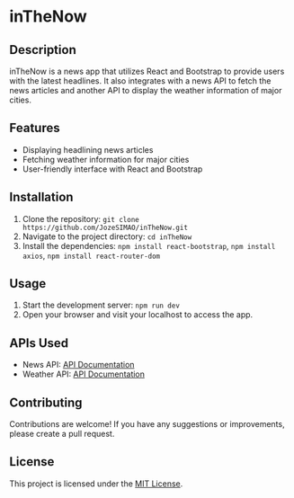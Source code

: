 # inTheNow

## Description
inTheNow is a news app that utilizes React and Bootstrap to provide users with the latest headlines. It also integrates with a news API to fetch the news articles and another API to display the weather information of major cities.

## Features
- Displaying headlining news articles
- Fetching weather information for major cities
- User-friendly interface with React and Bootstrap

## Installation
1. Clone the repository: `git clone https://github.com/JozeSIMAO/inTheNow.git`
2. Navigate to the project directory: `cd inTheNow`
3. Install the dependencies: `npm install react-bootstrap`, `npm install axios`, `npm install react-router-dom`

## Usage
1. Start the development server: `npm run dev`
2. Open your browser and visit your localhost to access the app.

## APIs Used
- News API: [API Documentation](https://newsapi.org)
- Weather API: [API Documentation](https://api.openweathermap.org)

## Contributing
Contributions are welcome! If you have any suggestions or improvements, please create a pull request.

## License
This project is licensed under the [MIT License](LICENSE).

